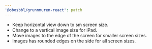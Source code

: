 ```yaml
---
'@obosbbl/grunnmuren-react': patch
---
```


- Keep horizontal view down to sm screen size.
- Change to a vertical image size for iPad.
- Move images to the edge of the screen for smaller screen sizes.
- Images has rounded edges on the side for all screen sizes.
